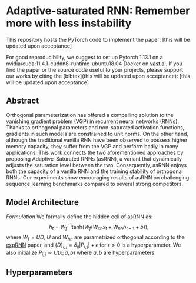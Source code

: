 # Adaptive-saturated RNN: Remember more with less instability
This repository hosts the PyTorch code to implement the paper: [this will be updated upon acceptance]

For good reproducibility, we suggest to set up Pytorch 1.13.1 on a nvidia/cuda:11.4.1-cudnn8-runtime-ubuntu18.04 Docker on [vast.ai](vast.ai).
If you find the paper or the source code useful to your projects, please support our works by citing the [bibtex](this will be updated upon acceptance): [this will be updated upon acceptance]

## Abstract
Orthogonal parameterization has offered a compelling solution to the vanishing gradient problem (VGP) in recurrent neural networks (RNNs). Thanks to orthogonal parameters and non-saturated activation functions, gradients in such models are constrained to unit norms. On the other hand, although the traditional vanilla RNN have been observed to possess higher memory capacity, they suffer from the VGP and perform badly in many applications. This work connects the two aforementioned approaches by proposing Adaptive-Saturated RNNs (asRNN), a variant that dynamically adjusts the saturation level between the two. Consequently, asRNN enjoys both the capacity of a vanilla RNN and the training stability of orthogonal RNNs. Our experiments show encouraging results of asRNN on challenging sequence learning benchmarks compared to several strong competitors.
## Model Architecture
*Formulation* We formally define the hidden cell of asRNN as:
$$h_t = W_f^{-1}\mathrm{tanh}(W_f(W_{xh}x_{t}+W_{hh}h_{t-1} + b)),$$
where $W_f = UD$, $U$ and $W_{hh}$ are parametrized orthogonal according to the [expRNN](https://arxiv.org/abs/1901.08428) paper, and $\{D\}_{i,j} = \delta_{ij}|P_{i,j}| + \epsilon$ for $\epsilon > 0$ is a hyperparameter. We also initialize $P_{i,j}\sim U(x;a,b)$ where $a, b$ are hyperparameters.
## Hyperparameters